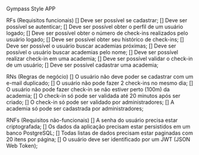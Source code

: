 Gympass Style APP

RFs (Requisitos funcionais)
    [] Deve ser possível se cadastrar;
    [] Deve ser possível se autenticar;
    [] Deve ser possível obter o perfil de um usuário logado;
    [] Deve ser possível obter o número de check-ins realizados pelo usuário logado;
    [] Deve ser possível obter seu histórico de check-ins;
    [] Deve ser possível o usuário buscar academias próximas;
    [] Deve ser possível o usuário buscar academias pelo nome;
    [] Deve ser possível realizar check-in em uma academia;
    [] Deve ser possível validar o check-in de um usuário;
    [] Deve ser possível cadastrar uma academia;

RNs (Regras de negócio)
    []  O usuário não deve poder se cadastrar com um e-mail duplicado;
    []  O usuário não pode fazer 2 check-ins no mesmo dia;
    []  O usuário não pode fazer check-in se não estiver perto (100m) da academia;
    []  O check-in só pode ser validada até 20 minutos após ser criado;
    []  O check-in só pode ser validado por administradores;
    []  A academia só pode ser cadastrada por administradores;

RNFs (Requisitos não-funcionais)
    []  A senha do usuário precisa estar criptografada;
    []  Os dados da aplicação precisam estar persistidos em um banco PostgreSQL;
    []  Todas listas de dados precisam estar paginadas com 20 itens por página;
    [] O usuário deve ser identificado por um JWT (JSON Web Token);


<!-- Subir o container do banco: docker compose up -d -->
<!-- Parar o container do banco: docker compose stop -->
<!-- Deletar o container do banco: docker compose down -->